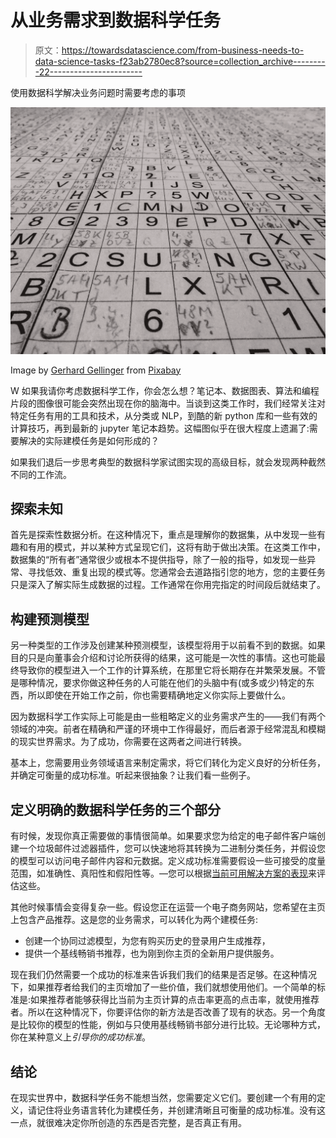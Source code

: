 # 从业务需求到数据科学任务

> 原文：<https://towardsdatascience.com/from-business-needs-to-data-science-tasks-f23ab2780ec8?source=collection_archive---------22----------------------->

使用数据科学解决业务问题时需要考虑的事项

![](img/caf4b204001c269c03e50eb8b63771bd.png)

Image by [Gerhard Gellinger](https://pixabay.com/users/Gellinger-201217/?utm_source=link-attribution&utm_medium=referral&utm_campaign=image&utm_content=647700) from [Pixabay](https://pixabay.com/?utm_source=link-attribution&utm_medium=referral&utm_campaign=image&utm_content=647700)

W 如果我请你考虑数据科学工作，你会怎么想？笔记本、数据图表、算法和编程片段的图像很可能会突然出现在你的脑海中。当谈到这类工作时，我们经常关注对特定任务有用的工具和技术，从分类或 NLP，到酷的新 python 库和一些有效的计算技巧，再到最新的 jupyter 笔记本趋势。这幅图似乎在很大程度上遗漏了:需要解决的实际建模任务是如何形成的？

如果我们退后一步思考典型的数据科学家试图实现的高级目标，就会发现两种截然不同的工作流。

## 探索未知

首先是探索性数据分析。在这种情况下，重点是理解你的数据集，从中发现一些有趣和有用的模式，并以某种方式呈现它们，这将有助于做出决策。在这类工作中，数据集的“所有者”通常很少或根本不提供指导，除了一般的指导，如发现一些异常、寻找低效、重复出现的模式等。您通常会去道路指引您的地方，您的主要任务只是深入了解实际生成数据的过程。工作通常在你用完指定的时间段后就结束了。

## 构建预测模型

另一种类型的工作涉及创建某种预测模型，该模型将用于以前看不到的数据。如果目的只是向董事会介绍和讨论所获得的结果，这可能是一次性的事情。这也可能最终导致你的模型进入一个工作的计算系统，在那里它将长期存在并繁荣发展。不管是哪种情况，要求你做这种任务的人可能在他们的头脑中有(或多或少)特定的东西，所以即使在开始工作之前，你也需要精确地定义你实际上要做什么。

因为数据科学工作实际上可能是由一些粗略定义的业务需求产生的——我们有两个领域的冲突。前者在精确和严谨的环境中工作得最好，而后者源于经常混乱和模糊的现实世界需求。为了成功，你需要在这两者之间进行转换。

基本上，您需要用业务领域语言来制定需求，将它们转化为定义良好的分析任务，并确定可衡量的成功标准。听起来很抽象？让我们看一些例子。

## 定义明确的数据科学任务的三个部分

有时候，发现你真正需要做的事情很简单。如果要求您为给定的电子邮件客户端创建一个垃圾邮件过滤器插件，您可以快速地将其转换为二进制分类任务，并假设您的模型可以访问电子邮件内容和元数据。定义成功标准需要假设一些可接受的度量范围，如准确性、真阳性和假阳性等。—您可以根据[当前可用解决方案的表现](https://www.quora.com/How-accurate-are-todays-email-spam-filters)来评估这些。

其他时候事情会变得复杂一些。假设您正在运营一个电子商务网站，您希望在主页上包含产品推荐。这是您的业务需求，可以转化为两个建模任务:

*   创建一个协同过滤模型，为您有购买历史的登录用户生成推荐，
*   提供一个基线畅销书推荐，也为刚到你主页的全新用户提供服务。

现在我们仍然需要一个成功的标准来告诉我们我们的结果是否足够。在这种情况下，如果推荐者给我们的主页增加了一些价值，我们就想使用他们。一个简单的标准是:如果推荐者能够获得比当前为主页计算的点击率更高的点击率，就使用推荐者。所以在这种情况下，你要评估你的新方法是否改善了现有的状态。另一个角度是比较你的模型的性能，例如与只使用基线畅销书部分进行比较。无论哪种方式，你在某种意义上*引导你的成功标准*。

## 结论

在现实世界中，数据科学任务不能想当然，您需要定义它们。要创建一个有用的定义，请记住将业务语言转化为建模任务，并创建清晰且可衡量的成功标准。没有这一点，就很难决定你所创造的东西是否完整，是否真正有用。